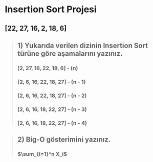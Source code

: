 # Insertion Sort Projesi

## [22, 27, 16, 2, 18, 6] 

> ## 1) Yukarıda verilen dizinin Insertion Sort türüne göre aşamalarını yazınız. 
> ### [2, 27, 16, 22, 18, 6] - (n)
> ### [2, 6, 16, 22, 18, 27] - (n - 1)
> ### [2, 6, 16, 22, 18, 27] - (n - 2)
> ### [2, 6, 16, 18, 22, 27] - (n - 3)
> ### [2, 6, 16, 18, 22, 27] - (n - 4)


> ## 2) Big-O gösterimini yazınız.
> ### $\sum_{i=1}^n X_i$



